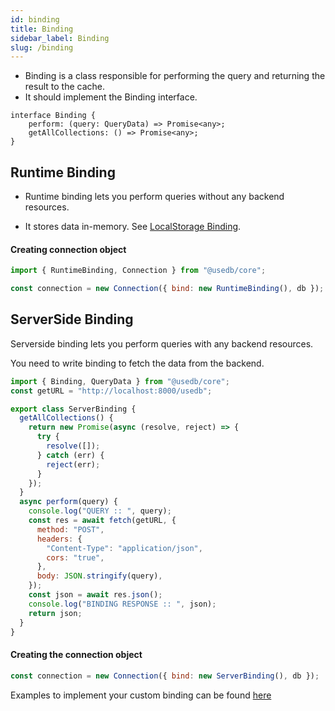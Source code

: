 ```yaml
---
id: binding
title: Binding
sidebar_label: Binding
slug: /binding
---
```


- Binding is a class responsible for performing the query and returning the result to the cache.
- It should implement the Binding interface.

```
interface Binding {
    perform: (query: QueryData) => Promise<any>;
    getAllCollections: () => Promise<any>;
}
```

## Runtime Binding

- Runtime binding lets you perform queries without any backend resources.

- It stores data in-memory. See [LocalStorage Binding](xyz).

#### Creating connection object

```jsx
import { RuntimeBinding, Connection } from "@usedb/core";

const connection = new Connection({ bind: new RuntimeBinding(), db });
```

## ServerSide Binding

Serverside binding lets you perform queries with any backend resources.

You need to write binding to fetch the data from the backend.

```jsx title="ServerSideBinding.js"
import { Binding, QueryData } from "@usedb/core";
const getURL = "http://localhost:8000/usedb";

export class ServerBinding {
  getAllCollections() {
    return new Promise(async (resolve, reject) => {
      try {
        resolve([]);
      } catch (err) {
        reject(err);
      }
    });
  }
  async perform(query) {
    console.log("QUERY :: ", query);
    const res = await fetch(getURL, {
      method: "POST",
      headers: {
        "Content-Type": "application/json",
        cors: "true",
      },
      body: JSON.stringify(query),
    });
    const json = await res.json();
    console.log("BINDING RESPONSE :: ", json);
    return json;
  }
}
```

#### Creating the connection object

```jsx
const connection = new Connection({ bind: new ServerBinding(), db });
```

Examples to implement your custom binding can be found [here](https://github.com/use-db/core/tree/master/src/binding)
